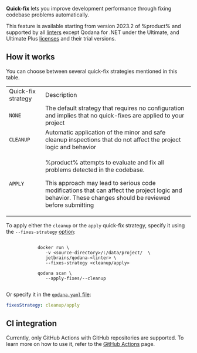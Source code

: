 [//]: # (title: Quick-fix)

**Quick-fix** lets you improve development performance through fixing codebase problems automatically.

This feature is available starting from version 2023.2 of %product% and supported by all [linters](linters.md) except
Qodana for .NET under the Ultimate, and Ultimate Plus [licenses](pricing.md) and their trial versions.

## How it works

You can choose between several quick-fix strategies mentioned in this table. 

<table>
    <tr>
        <td>Quick-fix strategy</td>
        <td>Description</td>
    </tr>
    <tr>
        <td><code>NONE</code></td>
        <td>The default strategy that requires no configuration and implies that no quick-fixes are applied to your project</td>
    </tr>
    <tr>
        <td><code>CLEANUP</code></td>
        <td>Automatic application of the minor and safe cleanup inspections that do not affect the project logic and behavior</td>
    </tr>
    <tr>
        <td><code>APPLY</code></td>
        <td>
            <p>%product% attempts to evaluate and fix all problems detected in the codebase.</p>
            <p>This approach may lead to serious code modifications that can affect the project logic and behavior. These changes
should be reviewed before submitting</p>
        </td>
    </tr>
</table>

To apply either the `cleanup` or the `apply` quick-fix strategy, specify it using the `--fixes-strategy` 
[option](docker-image-configuration.xml): 

<tabs>
    <tab title="Docker image" id="quick-fix-docker">
        <code style="block" lang="shell" prompt="$">
            docker run \
               -v &lt;source-directory&gt;/:/data/project/  \
               jetbrains/qodana-&lt;linter&gt; \
               --fixes-strategy &lt;cleanup/apply&gt;
        </code>
    </tab>
    <tab title="Qodana CLI" id="quick-fix-cli">
        <code style="block" lang="shell" prompt="$">
            qodana scan \
               --apply-fixes/--cleanup
        </code>
    </tab>
</tabs>

Or specify it in the [`qodana.yaml` file](qodana-yaml.md):

```yaml
fixesStrategy: cleanup/apply
```

## CI integration

Currently, only GitHub Actions with GitHub repositories are supported.
To learn more on how to use it, refer to the [GitHub Actions](github.md.md) page.
